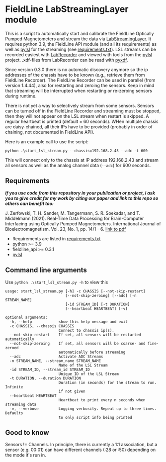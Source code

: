 # FieldLine LabStreamingLayer module

This is a script to automatically start and calibrate the FieldLine Optically Pumped Magnetometers and stream the data via [LabStreamingLayer](https://labstreaminglayer.readthedocs.io/). It requires python 3.9, the FieldLine API module (and all its requirements) as
well as [pylsl](https://pypi.org/project/pylsl/) for the streaming (see [requirements.txt](requirements.txt)). LSL streams can be recorded easiest with [LabRecorder](https://github.com/labstreaminglayer/App-LabRecorder) and viewed with tools from the [pylsl](https://pypi.org/project/pylsl/) project. .xdf-files from LabRecorder can be read with [pyxdf](https://github.com/xdf-modules/pyxdf).

Since version 0.3.0 there is no automatic discovery anymore so the ip addresses of the chassis have to be known (e.g., retrieve them from FieldLine Recorder).
The FieldLine Recorder can be used in parallel (from version 1.4.44), also for restarting and zeroing the sensors. Keep in mind that streaming will be interrupted when restarting or re-zeroing sensors during runtime.

There is not yet a way to selectively stream from some sensors. Sensors can be turned off in the FieldLine Recorder and streaming must be stopped, then they will not appear on the LSL stream when restart is skipped. A regular heartbeat is printed (default = 60 seconds). WHen multiple chassis are daisy-chained, all their IPs have to be provided (probably in order of chaining, not documented in FieldLine API).

Here is an example call to use the script:
```
python .\start_lsl_stream.py --chassis=192.168.2.43 --adc -t 600
```
This will connect only to the chassis at IP address 192.168.2.43 and stream all sensors as well as the analog channel 
data (`--adc`) for 600 seconds.
 

## Requirements
***If you use code from this repository in your publication or project, I ask you to give credit for my work by citing our paper and 
link to this repo so others can benefit too:***

J. Zerfowski, T. H. Sander, M. Tangermann, S. R. Soekadar, and T. Middelmann (2021). Real-Time Data Processing for Brain-Computer Interfacing using Optically Pumped Magnetometers. International Journal of Bioelectromagnetism. Vol. 23, No. 1, pp. 14/1 - 6.
[link to pdf](http://www.ijbem.org/volume23/number2/14.pdf)

- Requirements are listed in [requirements.txt](requirements.txt)
- python >= 3.9
- fieldline_api >= 0.3.1
- [pylsl](https://pypi.org/project/pylsl/)


## Command line arguments
Use `python .\start_lsl_stream.py -h` to view this

```
usage: start_lsl_stream.py [-h] -c CHASSIS [--not-skip-restart]
                           [--not-skip-zeroing] [--adc] [-n STREAM_NAME]
                           [-id STREAM_ID] [-t DURATION]
                           [--heartbeat HEARTBEAT] [-v]

optional arguments:
  -h, --help            show this help message and exit
  -c CHASSIS, --chassis CHASSIS
                        Connect to chassis ip(s).
  --not-skip-restart    If set, all sensors will be restarted automatically
  --not-skip-zeroing    If set, all sensors will be coarse- and fine-zeroed
                        automatically before streaming
  --adc                 Activate ADC Streams
  -n STREAM_NAME, --stream_name STREAM_NAME
                        Name of the LSL Stream
  -id STREAM_ID, --stream_id STREAM_ID
                        Unique ID of the LSL Stream
  -t DURATION, --duration DURATION
                        Duration (in seconds) for the stream to run. Infinite
                        if not given
  --heartbeat HEARTBEAT
                        Heartbeat to print every n seconds when streaming data
  -v, --verbose         Logging verbosity. Repeat up to three times. Defaults
                        to only script info being printed
```

## Good to know
Sensors != Channels. In principle, there is currently a 1:1 association, but a sensor (e.g. 00:01) can have different channels (:28 or :50) depending on the mode it's run in.